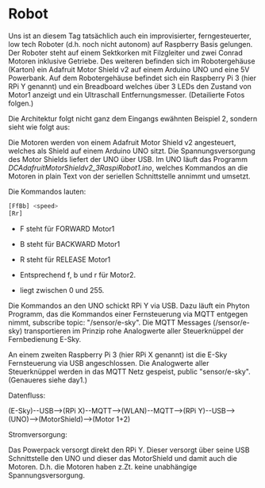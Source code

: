 # Robot

Uns ist an diesem Tag tatsächlich auch ein improvisierter, ferngesteuerter, low tech Roboter (d.h. noch nicht autonom) auf Raspberry Basis gelungen.
Der Roboter steht auf einem Sektkorken mit Filzgleiter und zwei Conrad Motoren inklusive Getriebe. Des weiteren befinden sich
im Robotergehäuse (Karton) ein Adafruit Motor Shield v2 auf einem Arduino UNO und eine 5V Powerbank. Auf dem Robotergehäuse befindet
sich ein Raspberry Pi 3 (hier RPi Y genannt) und ein Breadboard welches über 3 LEDs den Zustand von Motor1 anzeigt und ein Ultraschall 
Entfernungsmesser. (Detailierte Fotos folgen.)

Die Architektur folgt nicht ganz dem Eingangs ewähnten Beispiel 2, sondern sieht wie folgt aus:

Die Motoren werden von einem Adafruit Motor Shield v2 angesteuert, welches als Shield auf einem Arduino UNO sitzt. 
Die Spannungsversorgung des Motor Shields liefert der UNO über USB. Im UNO läuft das Programm
*DCAdafruitMotorShieldv2_3RaspiRobot1.ino*, welches Kommandos an die Motoren in plain Text von der seriellen Schnittstelle annimmt und umsetzt.

Die Kommandos lauten:
```bash
[FfBb] <speed>
[Rr]
```

- F steht für FORWARD Motor1
- B steht für BACKWARD Motor1
- R steht für RELEASE Motor1

- Entsprechend f, b und r für Motor2.

- <speed> liegt zwischen 0 und 255.

Die Kommandos an den UNO schickt RPi Y via USB. Dazu läuft ein Phyton Programm, das die Kommandos einer
Fernsteuerung via MQTT entgegen nimmt, subscribe topic: "/sensor/e-sky". Die MQTT Messages (/sensor/e-sky) transportieren 
im Prinzip rohe Analogwerte aller Steuerknüppel der Fernbedienung E-Sky.

An einem zweiten Raspberry Pi 3 (hier RPi X genannt) ist die E-Sky Fernsteuerung via USB angeschlossen. Die Analogwerte aller Steuerknüppel werden in das MQTT Netz gespeist,
public "sensor/e-sky". (Genaueres siehe day1.)

Datenfluss:

(E-Sky)--USB-->(RPi X)--MQTT-->(WLAN)--MQTT-->(RPi Y)--USB-->(UNO)-->(MotorShield)-->(Motor 1+2)

Stromversorgung:

Das Powerpack versorgt direkt den RPi Y. Dieser versorgt über seine USB Schnittstelle den UNO 
und dieser das MotorShield und damit auch die Motoren. D.h. die Motoren haben z.Zt. keine unabhängige Spannungsversorgung.